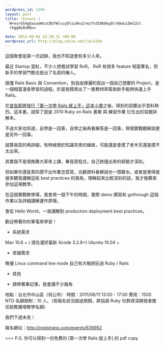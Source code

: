 ```yaml
--- 
wordpress_id: 2294
layout: post
title: !binary |
  W+esrOS4gOasoeWtuCBSYWlscyDlsLHkuIrmiYtdIOKAkyDlr6bmiLDmlZnl
  rbggNi8xMQ==

date: 2011-06-01 12:20:31 +08:00
wordpress_url: http://blog.xdite.net/?p=2294
---
```

這個聚會是第一次試辦，我也不知道會有多少人來。

最近 Startup 當紅，不少人想嘗試學習 RoR。
RoR 有很多 feature 相當著名，但新手的學習門檻也是出了名高的嚇人。

搞懂 Rails Basic 與 Convention，到自由揮灑的寫出一個自己想要的 Project，是一個相當漫長學習的過程。於是我摸索出了一套教材來幫助新手能夠快速上手 Rails。

在<a href="http://blog.xdite.net/?p=2279">宣告即將發行「第一次學 Rails 就上手」這本小書</a>之後，得到的迴響出乎意料熱烈。這本書，說穿了就是 2010 Ruby on Rails 書單 與 練習作業 衍生出的習題詳解本。

不過大家也知道，自學是一回事，自學之後再看解答是一回事，現場實戰聽解說更是另外一回事。

就算我寫的再詳細，有時候限於知識背景的緣故，可能還是會摸了老半天還是摸不太出來。

其實我不是很推薦大家來上課，畢竟寫程式，自己跌撞出來的經驗才深刻。

但如果你還是真的摸不出作業怎麼寫，光翻資料看解說也一頭霧水。或者是覺得直接來聽我講解這些 best practices 的眉角，理解起來比較深刻的話，我才推薦來參加這場教學。

在這個實戰教學場，我會用一個下午的時間，實際 demo 撰寫和 gothrough 這個作業以及詳細講解運作原理。

會從 Hello World，一直講解到 production deployment best practices。

歡迎帶著你的筆電來學習！

* 系統需求

Mac 10.6 + ( 請先灌好最新 Xcode 3.2.6+)
Ubuntu 10.04 + 

* 常識需求

略懂 Linux command line mode
自己有大略把玩過 Ruby / Rails


* 其他

* 請帶著筆記簿，我會講不少眉角 

 
地點：台北市中山區（待公布）
時間：2011/06/11 13:00 - 17:00
費用：1500 NTD 
名額限制：10 人。（若報名狀況超過預期，將協調 Ruby 社群資深開發者擔任助教擴增教學名額） 

我們下週末見！

報名網址：<a href="http://registrano.com/events/636952">http://registrano.com/events/636952</a>

===
P.S. 你可以得到一份免費的 [第一次學 Rails 就上手] 的 pdf copy

